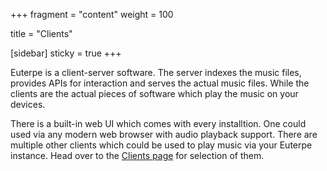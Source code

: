 +++
fragment = "content"
weight = 100

title = "Clients"

[sidebar]
  sticky = true
+++

Euterpe is a client-server software. The server indexes the music files, provides APIs for interaction and serves the actual music files. While the clients are the actual pieces of software which play the music on your devices.

There is a built-in web UI which comes with every installtion. One could used via any modern web browser with audio playback support. There are multiple other clients which could be used to play music via your Euterpe instance. Head over to the [Clients page](/clients) for selection of them.
